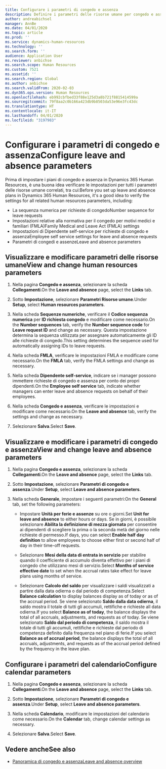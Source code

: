 ```yaml
---
title: Configurare i parametri di congedo e assenza
description: Definire i parametri delle risorse umane per congedo e assenza in Dynamics 365 Human Resources.
author: andreabichsel
manager: AnnBe
ms.date: 04/01/2020
ms.topic: article
ms.prod: ''
ms.service: dynamics-human-resources
ms.technology: ''
ms.search.form: ''
audience: Application User
ms.reviewer: anbichse
ms.search.scope: Human Resources
ms.custom: 7521
ms.assetid: ''
ms.search.region: Global
ms.author: anbichse
ms.search.validFrom: 2020-02-03
ms.dyn365.ops.version: Human Resources
ms.openlocfilehash: eb992cbfbed33f88e125d3a8b721f8815414599a
ms.sourcegitcommit: 79f8aa2c0b166a423db9b8503da53e96e3fc43dc
ms.translationtype: HT
ms.contentlocale: it-IT
ms.lasthandoff: 04/01/2020
ms.locfileid: "3197983"
---
```

# <a name="configure-leave-and-absence-parameters"></a><span data-ttu-id="31405-103">Configurare i parametri di congedo e assenza</span><span class="sxs-lookup"><span data-stu-id="31405-103">Configure leave and absence parameters</span></span>

<span data-ttu-id="31405-104">Prima di impostare i piani di congedo e assenza in Dynamics 365 Human Resources, è una buona idea verificare le impostazioni per tutti i parametri delle risorse umane correlati, tra cui:</span><span class="sxs-lookup"><span data-stu-id="31405-104">Before you set up leave and absence plans in Dynamics 365 Human Resources, it's a good idea to verify the settings for all related human resources parameters, including:</span></span>

- <span data-ttu-id="31405-105">La sequenza numerica per richieste di congedo</span><span class="sxs-lookup"><span data-stu-id="31405-105">Number sequence for leave requests</span></span>
- <span data-ttu-id="31405-106">Impostazioni relative alla normativa per il congedo per motivi medici e familiari (FMLA)</span><span class="sxs-lookup"><span data-stu-id="31405-106">Family Medical and Leave Act (FMLA) settings</span></span>
- <span data-ttu-id="31405-107">Impostazioni di Dipendente self-service per richieste di congedo e assenza</span><span class="sxs-lookup"><span data-stu-id="31405-107">Employee self service settings for leave and absence requests</span></span>
- <span data-ttu-id="31405-108">Parametri di congedi e assenze</span><span class="sxs-lookup"><span data-stu-id="31405-108">Leave and absence parameters</span></span>

## <a name="view-and-change-human-resources-parameters"></a><span data-ttu-id="31405-109">Visualizzare e modificare parametri delle risorse umane</span><span class="sxs-lookup"><span data-stu-id="31405-109">View and change human resources parameters</span></span>

1. <span data-ttu-id="31405-110">Nella pagina **Congedo e assenza**, selezionare la scheda **Collegamenti**.</span><span class="sxs-lookup"><span data-stu-id="31405-110">On the **Leave and absence** page, select the **Links** tab.</span></span>

2. <span data-ttu-id="31405-111">Sotto **Impostazione**, selezionare **Parametri Risorse umane**.</span><span class="sxs-lookup"><span data-stu-id="31405-111">Under **Setup**, select **Human resources parameters**.</span></span>

3. <span data-ttu-id="31405-112">Nella scheda **Sequenze numeriche**, verificare il **Codice sequenza numerica** per **ID richiesta congedo** e modificare come necessario.</span><span class="sxs-lookup"><span data-stu-id="31405-112">On the **Number sequences** tab, verify the **Number sequence code** for **Leave request ID** and change as necessary.</span></span> <span data-ttu-id="31405-113">Questa impostazione determina la sequenza utilizzata per assegnare automaticamente gli ID alle richieste di congedo.</span><span class="sxs-lookup"><span data-stu-id="31405-113">This setting determines the sequence used for automatically assigning IDs to leave requests.</span></span>

4. <span data-ttu-id="31405-114">Nella scheda **FMLA**, verificare le impostazioni FMLA e modificare come necessario.</span><span class="sxs-lookup"><span data-stu-id="31405-114">On the **FMLA** tab, verify the FMLA settings and change as necessary.</span></span>

5. <span data-ttu-id="31405-115">Nella scheda **Dipendente self-service**, indicare se i manager possono immettere richieste di congedo e assenza per conto dei propri dipendenti.</span><span class="sxs-lookup"><span data-stu-id="31405-115">On the **Employee self service** tab, indicate whether managers can enter leave and absence requests on behalf of their employees.</span></span>

6. <span data-ttu-id="31405-116">Nella scheda **Congedo e assenza**, verificare le impostazioni e modificare come necessario.</span><span class="sxs-lookup"><span data-stu-id="31405-116">On the **Leave and absence** tab, verify the settings and change as necessary.</span></span>

7. <span data-ttu-id="31405-117">Selezionare **Salva**.</span><span class="sxs-lookup"><span data-stu-id="31405-117">Select **Save**.</span></span>

## <a name="view-and-change-leave-and-absence-parameters"></a><span data-ttu-id="31405-118">Visualizzare e modificare i parametri di congedo e assenza</span><span class="sxs-lookup"><span data-stu-id="31405-118">View and change leave and absence parameters</span></span>

1. <span data-ttu-id="31405-119">Nella pagina **Congedo e assenza**, selezionare la scheda **Collegamenti**.</span><span class="sxs-lookup"><span data-stu-id="31405-119">On the **Leave and absence** page, select the **Links** tab.</span></span>

2. <span data-ttu-id="31405-120">Sotto **Impostazione**, selezionare **Parametri di congedo e assenza**.</span><span class="sxs-lookup"><span data-stu-id="31405-120">Under **Setup**, select **Leave and absence parameters**.</span></span>

3. <span data-ttu-id="31405-121">Nella scheda **Generale**, impostare i seguenti parametri:</span><span class="sxs-lookup"><span data-stu-id="31405-121">On the **General** tab, set the following parameters:</span></span>
 
    - <span data-ttu-id="31405-122">Impostare **Unità per ferie e assenze** su ore o giorni.</span><span class="sxs-lookup"><span data-stu-id="31405-122">Set **Unit for leave and absence** to either hours or days.</span></span> <span data-ttu-id="31405-123">Se in giorni, è possibile selezionare **Abilita la definizione di mezza giornata** per consentire ai dipendenti di scegliere la prima o la seconda metà del giorno nelle richieste di permesso.</span><span class="sxs-lookup"><span data-stu-id="31405-123">If days, you can select **Enable half day definition** to allow employees to choose either first or second half of day in their time-off requests.</span></span> 

    - <span data-ttu-id="31405-124">Selezionare **Mesi della data di entrata in servizio** per stabilire quando il coefficiente di accumulo diventa effettivo per i piani di congedo che utilizzano mesi di servizio.</span><span class="sxs-lookup"><span data-stu-id="31405-124">Select **Months of service effective date** to set when the accrual rates take effect for leave plans using months of service.</span></span>

    - <span data-ttu-id="31405-125">Selezionare **Calcolo del saldo** per visualizzare i saldi visualizzati a partire dalla data odierna o dal periodo di competenza.</span><span class="sxs-lookup"><span data-stu-id="31405-125">Select **Balance calculation** to display balances display as of today or as of the accrual period.</span></span> <span data-ttu-id="31405-126">Se viene selezionato **Saldo dalla data odierna**, il saldo mostra il totale di tutti gli accumuli, rettifiche e richieste all data odierna.</span><span class="sxs-lookup"><span data-stu-id="31405-126">If you select **Balance as of today**, the balance displays the total of all accruals, adjustments, and requests as of today.</span></span> <span data-ttu-id="31405-127">Se viene selezionato **Saldo dal periodo di competenza**, il saldo mostra il totale di tutti gli accumuli, rettifiche e richieste dal periodo di competenza definito dalla frequenza nel piano di ferie.</span><span class="sxs-lookup"><span data-stu-id="31405-127">If you select **Balance as of accrual period**, the balance displays the total of all accruals, adjustments, and requests as of the accrual period defined by the frequency in the leave plan.</span></span> 

## <a name="configure-calendar-parameters"></a><span data-ttu-id="31405-128">Configurare i parametri del calendario</span><span class="sxs-lookup"><span data-stu-id="31405-128">Configure calendar parameters</span></span>

1. <span data-ttu-id="31405-129">Nella pagina **Congedo e assenza**, selezionare la scheda **Collegamenti**.</span><span class="sxs-lookup"><span data-stu-id="31405-129">On the **Leave and absence** page, select the **Links** tab.</span></span>

2. <span data-ttu-id="31405-130">Sotto **Impostazione**, selezionare **Parametri di congedo e assenza**.</span><span class="sxs-lookup"><span data-stu-id="31405-130">Under **Setup**, select **Leave and absence parameters**.</span></span>

3. <span data-ttu-id="31405-131">Nella scheda **Calendario**, modificare le impostazioni del calendario come necessario.</span><span class="sxs-lookup"><span data-stu-id="31405-131">On the **Calendar** tab, change calendar settings as necessary.</span></span>

4. <span data-ttu-id="31405-132">Selezionare **Salva**.</span><span class="sxs-lookup"><span data-stu-id="31405-132">Select **Save**.</span></span>

## <a name="see-also"></a><span data-ttu-id="31405-133">Vedere anche</span><span class="sxs-lookup"><span data-stu-id="31405-133">See also</span></span>

- [<span data-ttu-id="31405-134">Panoramica di congedo e assenza</span><span class="sxs-lookup"><span data-stu-id="31405-134">Leave and absence overview</span></span>](hr-leave-and-absence-overview.md)
